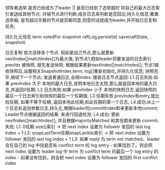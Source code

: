 领导者选举
    是否已经成为了leader || 是否已经到了选举超时
        将自己的最大日志索引发送给其他节点;
     对端节点进行判断,结合日志来判断是否回应;持久化信息;重置选举器;
    是否超过半数的节点是否都同意,同意的话就成为leader,并开始日志复制任务;

持久化元信息
    term votedFor snapshot
    raftLog.persist(e)
    save(raftState, snapshot) 
        

日志复制
  依次选择各个节点, 假如是自己节点,那么就更新nextIndex[]matchIndex[]为最大值;
  到节点1,假如leader将要发送的日志索引prevIdx 被快照, 就先发送快照; 根据结果更新nextIndex[]matchIndex[];
    节点1接收快照后,设置相关SnapshotIndex,term; log[]重新初始化,并持久化信息; 
  快照完毕,继续下一个节点;
  发送普通日志,全局Index:
      接收日志节点返回:
        L1.日志失败:如果 prevIndex 大于 本地的最大日志,说明本地日志太短,那么就返回本地的最大日志,并返回0任期;
        L2.日志失败:如果 prevIndex 小于 本地的快照日志,返回快照的最后一个日志索引和快照的最后一个任期值;
        L3.任期失败:prevIndex有entry,就比较任期, 如果不等于任期, 返回本地此任期,和此任期的第一个日志;
        L4.成功:从上一个日志处追加参数日志,持久化,根据leader的commitIndex和来更新本地commit;   
Leader节点根据返回的结果: 来进行回退检测;
L4 成功: 更新nextIndex[]matchIndex[]; 并且根据majorityMatched 和其任期来更新 commit; 
   失败: L1: 0任期 size()索引 -> 把 next index 设置为 follower 发回的 last log index + 1
        L2: snapLastTerm任期snapLastIdx索引 -> 把 next index 设置为 follower 发回的 last log index + 1
        L3: 如果 reply 为 term not matched，leader 会在自己的 log 中找是否有 conflict term 的 log entry
            - 如果找到了，则会把 next index 设置为 leader log 中 term 为 conflict term 的最后一个 log entry 的 index
            - 如果没有找到，则会把 next index 设置为 follower 发回的 first conflict index



